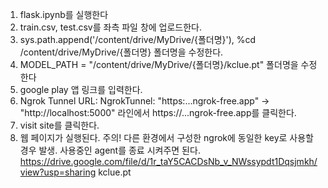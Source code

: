 1. flask.ipynb를 실행한다
2. train.csv, test.csv를 좌측 파일 창에 업로드한다.
3. sys.path.append('/content/drive/MyDrive/{폴더명}'), %cd /content/drive/MyDrive/{폴더명} 폴더명을 수정한다.
4. MODEL_PATH = "/content/drive/MyDrive/{폴더명}/kclue.pt" 폴더명을 수정한다
5. google play 앱 링크를 입력한다.
6. Ngrok Tunnel URL: NgrokTunnel: "https:...ngrok-free.app" -> "http://localhost:5000" 라인에서 https://...ngrok-free.app를 클릭한다.
7. visit site를 클릭한다.
8. 웹 페이지가 실행된다.
주의! 다른 환경에서 구성한 ngrok에 동일한 key로 사용할 경우 발생. 사용중인 agent를 종료 시켜주면 된다.
https://drive.google.com/file/d/1r_taY5CACDsNb_v_NWssypdt1Dqsjmkh/view?usp=sharing kclue.pt
